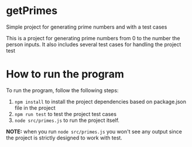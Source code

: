 # getPrimes
Simple project for generating prime numbers and with a test cases

This is a project for generating prime numbers from 0 to the number the person inputs.
It also includes several test cases for handling the project test

# How to run the program
To run the program, follow the following steps:

1. `npm install` to install the project dependencies based on package.json file in the project
2. `npm run test` to test the project test cases
3. `node src/primes.js` to run the project itself.

**NOTE:** when you run `node src/primes.js` you won't see any output since the project is strictly designed to work with test.
